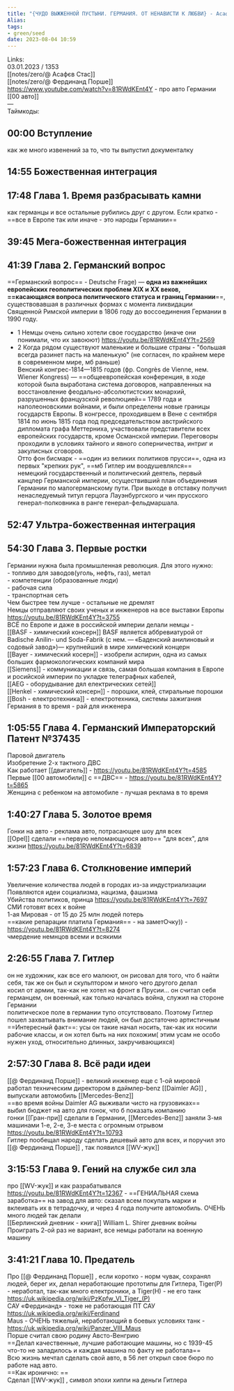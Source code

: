 ```yaml
---
title: "{ЧУДО ВЫЖЖЕННОЙ ПУСТЫНИ. ГЕРМАНИЯ. ОТ НЕНАВИСТИ К ЛЮБВИ} - Асафьев"
Alias: 
tags:
- green/seed
date: 2023-08-04 10:59
---
```

Links:  
03.01.2023 / 1353  
[[notes/zero/@ Асафєв Стас]]  
[[notes/zero/@ Фердинанд Порше]]  
https://www.youtube.com/watch?v=81RWdKEnt4Y - про авто Германии  
[[00 авто]]  
—  
Таймкоды:
## 00:00 Вступление
как же много извенений за то, что ты выпустил документалку
## 14:55 Божественная интеграция 
## 17:48 Глава 1. Время разбрасывать камни
как германцы и все остальные рубились друг с другом. Если кратко - ==все в Европе так или иначе - это народы Германии==
## 39:45 Мега-божественная интеграция 
## 41:39 Глава 2. Германский вопрос
==Германский вопрос== - Deutsche Frage) — **одна из важнейших европейских геополитических проблем XIX и XX веков, ==касающаяся вопроса политического статуса и границ Германии**==, существовавшая в различных формах с момента ликвидации Священной Римской империи в 1806 году до воссоединения Германии в 1990 году.
- 1 Немцы очень сильно хотели свое государство (иначе они понимали, что их завоюют) https://youtu.be/81RWdKEnt4Y?t=2569
- 2 Когда рядом существуют маленькие и большие страны - "большая всегда разинет пасть на маленькую" (не согласен, по крайнем мере в современном мире, мб раньше)  
	Венский конгрес-1814—1815 годов (фр. Congrès de Vienne, нем. Wiener Kongress) — ==общеевропейская конференция, в ходе которой была выработана система договоров, направленных на восстановление феодально-абсолютистских монархий, разрушенных французской революцией== 1789 года и наполеоновскими войнами, и были определены новые границы государств Европы. В конгрессе, проходившем в Вене с сентября 1814 по июнь 1815 года под председательством австрийского дипломата графа Меттерниха, участвовали представители всех европейских государств, кроме Османской империи. Переговоры проходили в условиях тайного и явного соперничества, интриг и закулисных сговоров.  
Отто фон бисмарк - ==один из великих политиков прусси==, одна из первых "крепких рук", ==мб Гитлер им воодушевлялся==  
	 немецкий государственный и политический деятель, первый канцлер Германской империи, осуществивший план объединения Германии по малогерманскому пути. При выходе в отставку получил ненаследуемый титул герцога Лауэнбургского и чин прусского генерал-полковника в ранге генерал-фельдмаршала.
## 52:47 Ультра-божественная интеграция
## 54:30 Глава 3. Первые ростки
Германии нужна была промышленная революция. Для этого нужно:  
	- топливо для заводов(уголь, нефть, газ), метал  
	- компетенции (образованные люди)  
	- рабочая сила  
	- транспортная сеть  
Чем быстрее тем лучше - остальные не дремлят  
Немцы отправляют своих ученых и инженеров на все выставки Европы https://youtu.be/81RWdKEnt4Y?t=3755  
ВСЁ по Европе и даже в российской империи делали немцы -  
	[[BASF - химический консерн]] BASF является аббревиатурой от Badische Anilin- und Soda-Fabrik (с нем. — «Баденский анилиновый и содовый завод»)— крупнейший в мире химический концерн  
	[[Bayer - химический косерн]] - изобрели аспирин, одна из самых больших фармокологических компаний мира  
	[[Siemens]] - коммуникации и связь, самая большая компания в Европе и росийской империи по укладке телеграфных кабелей,  
	[[AEG - оборудывание дял електрических сетей]]  
	[[Henkel - химический консерн]] - порошки, клей, стиральные порошки  
	[[Bosh - електротехника]] - електротехника, системы зажигания  
Германия в то время - рай для инженера
## 1:05:55 Глава 4. Германский Императорский Патент №37435
Паровой двигатель  
Изобретение 2-х тактного ДВС  
Как работает [[двигатель]] - https://youtu.be/81RWdKEnt4Y?t=4585  
Первые [[00 автомобили]] с ==ДВС== - https://youtu.be/81RWdKEnt4Y?t=5865  
Женщина с ребенком на автомобиле - лучшая реклама в то время
## 1:40:27 Глава 5. Золотое время
Гонки на авто - реклама авто, потрасающее шоу для всех  
[[Opel]] сделали ==первую неломающуюся авто== "для всех", для жизни https://youtu.be/81RWdKEnt4Y?t=6839
## 1:57:23 Глава 6. Столкновение империй
Увеличение количества людей в городах из-за индустриализации  
Появляются идеи социализма, нацизма, фашизма  
Убийства политиков, принца https://youtu.be/81RWdKEnt4Y?t=7697  
СМИ готовят всех к войне  
1-ая Мировая - от 15 до 25 млн людей потерь  
==какие репарации платила Германия== - на заметОчку)) - https://youtu.be/81RWdKEnt4Y?t=8274  
чмердение немнцов всеми и всякими
## 2:26:55 Глава 7. Гитлер
он не художник, как все его малюют, он рисовал для того, что б найти себя, так же он был и скульптором и много чего другого делал  
косил от армии, так-как не хотел на фронт в Прусии... он считал себя германцем, он военный, как только началась война, служил на стороне Германии  
политическое поле в германии тупо отсутствовало. Поэтому Гитлер пошел захватывать внимание людей, он был достаточно артистичным  
==Интересный факт==: усы он такие начал носить, так-как их носили рабочие классы, и он хотел быть на них похожим( этим усам не особо нужен уход, относительно длинных, закручивающихся)
## 2:57:30 Глава 8. Всё ради идеи
[[@ Фердинанд Порше]] - великий инженер еще с 1-ой мировой  
работал техническим директором в даймлер-benz [[Daimler AG]] , выпускали автомобиль [[Mercedes-Benz]]  
==во время войны Daimler AG выживали чисто на грузовиках==  
выбил бюджет на авто для гонок, что б показать компанию  
гонки [[Гран-при]] сделали в Германии, [[Mercedes-Benz]] заняли 3-мя машинами 1-е, 2-е, 3-е места с огромным отрывом https://youtu.be/81RWdKEnt4Y?t=10793  
Гитлер пообещал народу сделать дешевый авто для всех, и поручил это [[@ Фердинанд Порше]] , так появился [[WV-жук]] 
## 3:15:53 Глава 9. Гений на службе сил зла
про [[WV-жук]] и как разрабатывался  
https://youtu.be/81RWdKEnt4Y?t=12367 - ==ГЕНИАЛЬНАЯ схема заработка== на завод для авто: сказал всем покупать марки и вклеивать их в тетрадочку, и через 4 года получите автомобиль. ОЧЕНЬ много людей так делали  
[[Берлинский дневник - книга]] William L. Shirer дневник войны  
Проиграть 2-ой раз не вариант, все немцы работали на военную машину
## 3:41:21 Глава 10. Предатель
Про [[@ Фердинанд Порше]] , если коротко - норм чувак, сохранял людей, берег их, делал неработающие прототипы для Гитлера, Tiger(P) - неработал, так-как много електроники, а Tiger(H) - не его танк https://uk.wikipedia.org/wiki/PzKpfw_VI_Tiger_(P)  
САУ «Фердинанд» - тоже не работающая ПТ САУ https://uk.wikipedia.org/wiki/Ferdinand  
Maus - ОЧЕНЬ тяжелый, неработающий в боевых условиях танк - https://uk.wikipedia.org/wiki/Panzer_VIII_Maus  
Порше cчитал свою родину Австо-Венгрию  
==Делал качественные, лучшие работающие машины, но с 1939-45 что-то не заладилось и каждая машина по факту не работала==  
Всю жизнь мечтал сделать свой авто, в 56 лет открыл свое бюро по работе над авто.  
==Как иронично: ==  
Сделал [[WV-жук]] , символ эпохи хиппи на деньги Гитлера
